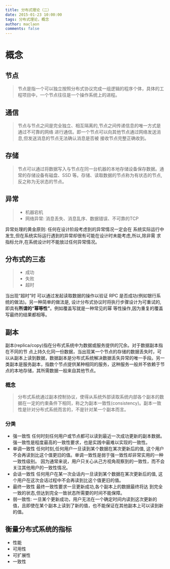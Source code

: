 ```yaml
---
title: 分布式理论（二）
date: 2015-01-23 10:00:00
tags: 分布式理论，概念
author: maclaon
comments: false
---
```

# 概念
## 节点
> 节点是指一个可以独立按照分布式协议完成一组逻辑的程序个体，具体的工程项目中，一个节点往往是一个操作系统上的进程。

## 通信
> 节点与节点之间是完全独立、相互隔离的,节点之间传递信息的唯一方式是通过不可靠的网络 进行通信。即一个节点可以向其他节点通过网络发送消息,但发送消息的节点无法确认消息是否被 接收节点完整正确收到。

## 存储
> 节点可以通过将数据写入与节点在同一台机器的本地存储设备保存数据。通常的存储设备有磁盘、SSD 等。存储、读取数据的节点称为有状态的节点,反之称为无状态的节点。

<!--more-->

## 异常
> + 机器宕机
> + 网络异常: 消息丢失、消息乱序、数据错误、不可靠的TCP


异常处理的黄金原则: 任何在设计阶段考虑到的异常情况一定会在 系统实际运行中发生,但在系统实际运行遇到的异常却很有可能在设计时未能考虑,所以,除非需 求指标允许,在系统设计时不能放过任何异常情况。

## 分布式的三态
> + 成功
> + 失败
> + 超时

当出现“超时”时 可以通过发起读取数据的操作以验证 RPC 是否成功(例如银行系统的做法)。另一种简单的做法是, 设计分布式协议时将执行步骤设计为可重试的,即具有**所谓的“幂等性”**。例如覆盖写就是一种常见的幂 等性操作,因为重复的覆盖写最终的结果都相等。

## 副本
副本(replica/copy)指在分布式系统中为数据或服务提供的冗余。对于数据副本指在不同的节 点上持久化同一份数据，当出现某一个节点的存储的数据丢失时，可以从副本上读到数据，数据副本是分布式系统解决数据丢失异常的唯一手段。另一类副本是服务副本，指数个节点提供某种相同的服务，这种服务一般并不依赖于节点的本地存储，其所需数据一般来自其他节点。

### 概念
> 分布式系统通过副本控制协议，使得从系统外部读取系统内部各个副本的数据在一定的约束条件下相同，称之为副本一致性(consistency)。副本一致性是针对分布式系统而言的，不是针对某一个副本而言。

### 分类
+ 强一致性
任何时刻任何用户或节点都可以读到最近一次成功更新的副本数据。强一致性是程度最高的一致性要求，也是实践中最难以实现的一致性。
+ 单调一致性
任何时刻,任何用户一旦读到某个数据在某次更新后的值, 这个用户不会再读到比这个值更旧的值。单调一致性是弱于强一致性却非常实用的一种一致性级别。 因为通常来说，用户只关心从己方视角观察到的一致性，而不会关注其他用户的一致性情况。
+ 会话一致性
任何用户在某一次会话内一旦读到某个数据在某次更新后的值, 这个用户在这次会话过程中不会再读到比这个值更旧的值。
+ 最终一致性
最终一致性要求一旦更新成功,各个副本上的数据最终将达 到完全一致的状态,但达到完全一致状态所需要的时间不能保障。
+ 弱一致性:
一旦某个更新成功，用户无法在一个确定时间内读到这次更新的值，且即使在某个副本上读到了新的值，也不能保证在其他副本上可以读到新的值。

## 衡量分布式系统的指标
+ 性能
+ 可用性
+ 可扩展性
+ 一致性